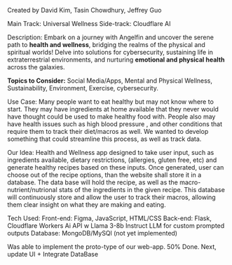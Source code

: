 Created by David Kim, Tasin Chowdhury, Jeffrey Guo

Main Track: Universal Wellness
Side-track: Cloudflare AI

Description: Embark on a journey with Angelfin and uncover the serene path to **health and wellness**, bridging the realms of the physical and spiritual worlds! Delve into solutions for cybersecurity, sustaining life in extraterrestrial environments, and nurturing **emotional and physical health** across the galaxies.

**Topics to Consider:**
Social Media/Apps, Mental and Physical Wellness, Sustainability, Environment, Exercise, cybersecurity.

Use Case:
Many people want to eat healthy but may not know where to start. 
They may have ingredients at home available that they never would have thought could be used to make healthy food with.
People also may have health issues such as high blood pressure , and other conditions that require them to track their diet/macros as well.
We wanted to develop something that could streamline this process, as well as track data.

Our Idea:
Health and Wellness app designed to take user input, such as ingredients available, dietary restrictions, (allergies, gluten free, etc) and generate healthy recipes based on these inputs.
Once generated, user can choose out of the recipe options, than the website shall store it in a database. 
The data base will hold the recipe, as well as the macro-nutrient/nutrional stats of the ingredients in the given recipe. 
This database will continuously store and allow the user to track their macros, allowing them clear insight on what they are making and eating.

Tech Used:
Front-end: Figma, JavaScript, HTML/CSS 
Back-end: Flask, Cloudflare Workers Ai API w Llama 3-8b Instruct LLM for custom prompted outputs
Database: MongoDB/MySQl (not yet implemented)

Was able to implement the proto-type of our web-app. 50% Done. Next, update UI + Integrate DataBase

